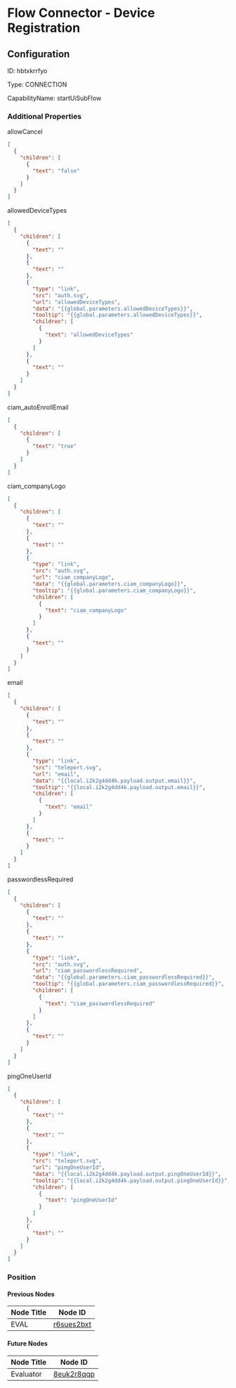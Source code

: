 # Flow Connector - Device Registration
## Configuration
ID:  hbtxkrrfyo

Type: CONNECTION 

CapabilityName: startUiSubFlow






### Additional Properties
allowCancel
```json 
[
  {
    "children": [
      {
        "text": "false"
      }
    ]
  }
]
```


allowedDeviceTypes
```json 
[
  {
    "children": [
      {
        "text": ""
      },
      {
        "text": ""
      },
      {
        "type": "link",
        "src": "auth.svg",
        "url": "allowedDeviceTypes",
        "data": "{{global.parameters.allowedDeviceTypes}}",
        "tooltip": "{{global.parameters.allowedDeviceTypes}}",
        "children": [
          {
            "text": "allowedDeviceTypes"
          }
        ]
      },
      {
        "text": ""
      }
    ]
  }
]
```


ciam_autoEnrollEmail
```json 
[
  {
    "children": [
      {
        "text": "true"
      }
    ]
  }
]
```


ciam_companyLogo
```json 
[
  {
    "children": [
      {
        "text": ""
      },
      {
        "text": ""
      },
      {
        "type": "link",
        "src": "auth.svg",
        "url": "ciam_companyLogo",
        "data": "{{global.parameters.ciam_companyLogo}}",
        "tooltip": "{{global.parameters.ciam_companyLogo}}",
        "children": [
          {
            "text": "ciam_companyLogo"
          }
        ]
      },
      {
        "text": ""
      }
    ]
  }
]
```


email
```json 
[
  {
    "children": [
      {
        "text": ""
      },
      {
        "text": ""
      },
      {
        "type": "link",
        "src": "teleport.svg",
        "url": "email",
        "data": "{{local.i2k2g4dd4k.payload.output.email}}",
        "tooltip": "{{local.i2k2g4dd4k.payload.output.email}}",
        "children": [
          {
            "text": "email"
          }
        ]
      },
      {
        "text": ""
      }
    ]
  }
]
```


passwordlessRequired
```json 
[
  {
    "children": [
      {
        "text": ""
      },
      {
        "text": ""
      },
      {
        "type": "link",
        "src": "auth.svg",
        "url": "ciam_passwordlessRequired",
        "data": "{{global.parameters.ciam_passwordlessRequired}}",
        "tooltip": "{{global.parameters.ciam_passwordlessRequired}}",
        "children": [
          {
            "text": "ciam_passwordlessRequired"
          }
        ]
      },
      {
        "text": ""
      }
    ]
  }
]
```


pingOneUserId
```json 
[
  {
    "children": [
      {
        "text": ""
      },
      {
        "text": ""
      },
      {
        "type": "link",
        "src": "teleport.svg",
        "url": "pingOneUserId",
        "data": "{{local.i2k2g4dd4k.payload.output.pingOneUserId}}",
        "tooltip": "{{local.i2k2g4dd4k.payload.output.pingOneUserId}}",
        "children": [
          {
            "text": "pingOneUserId"
          }
        ]
      },
      {
        "text": ""
      }
    ]
  }
]
```





### Position

#### Previous Nodes
| Node Title | Node ID |
| :------------- | ------------ |
| EVAL | [r6sues2bxt](./r6sues2bxt.md) | 
 
 #### Future Nodes
| Node Title | Node ID |
| :------------- | ------------ |
| Evaluator |[8euk2r8qqp](./8euk2r8qqp.md) | 